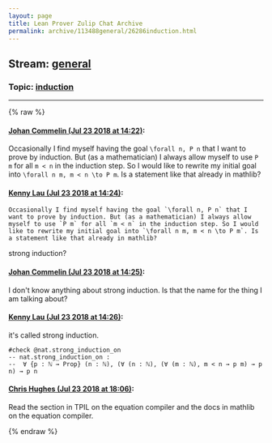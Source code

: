 ```yaml
---
layout: page
title: Lean Prover Zulip Chat Archive 
permalink: archive/113488general/26286induction.html
---
```


## Stream: [general](index.html)
### Topic: [induction](26286induction.html)

---


{% raw %}
#### [ Johan Commelin (Jul 23 2018 at 14:22)](https://leanprover.zulipchat.com/#narrow/stream/113488-general/topic/induction/near/130145340):
Occasionally I find myself having the goal `\forall n, P n` that I want to prove by induction. But (as a mathematician) I always allow myself to use `P m` for all `m < n` in the induction step. So I would like to rewrite my initial goal into `\forall n m, m < n \to P m`. Is a statement like that already in mathlib?

#### [ Kenny Lau (Jul 23 2018 at 14:24)](https://leanprover.zulipchat.com/#narrow/stream/113488-general/topic/induction/near/130145429):
```quote
Occasionally I find myself having the goal `\forall n, P n` that I want to prove by induction. But (as a mathematician) I always allow myself to use `P m` for all `m < n` in the induction step. So I would like to rewrite my initial goal into `\forall n m, m < n \to P m`. Is a statement like that already in mathlib?
```
strong induction?

#### [ Johan Commelin (Jul 23 2018 at 14:25)](https://leanprover.zulipchat.com/#narrow/stream/113488-general/topic/induction/near/130145449):
I don't know anything about strong induction. Is that the name for the thing I am talking about?

#### [ Kenny Lau (Jul 23 2018 at 14:26)](https://leanprover.zulipchat.com/#narrow/stream/113488-general/topic/induction/near/130145519):
it's called strong induction.
```lean
#check @nat.strong_induction_on
-- nat.strong_induction_on :
--  ∀ {p : ℕ → Prop} (n : ℕ), (∀ (n : ℕ), (∀ (m : ℕ), m < n → p m) → p n) → p n
```

#### [ Chris Hughes (Jul 23 2018 at 18:06)](https://leanprover.zulipchat.com/#narrow/stream/113488-general/topic/induction/near/130157350):
Read the section in TPIL on the equation compiler and the docs in mathlib on the equation compiler.


{% endraw %}

